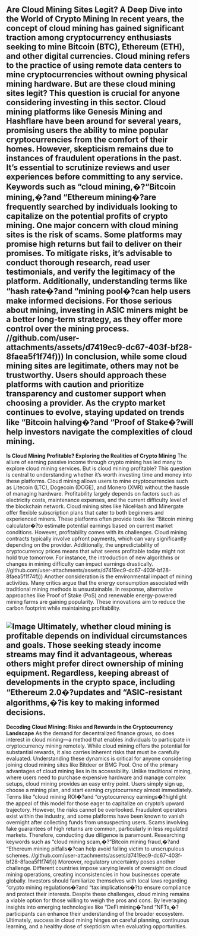 **Are Cloud Mining Sites Legit? A Deep Dive into the World of Crypto Mining**
In recent years, the concept of cloud mining has gained significant traction among cryptocurrency enthusiasts seeking to mine Bitcoin (BTC), Ethereum (ETH), and other digital currencies. Cloud mining refers to the practice of using remote data centers to mine cryptocurrencies without owning physical mining hardware. But are these cloud mining sites legit? This question is crucial for anyone considering investing in this sector.
Cloud mining platforms like Genesis Mining and Hashflare have been around for several years, promising users the ability to mine popular cryptocurrencies from the comfort of their homes. However, skepticism remains due to instances of fraudulent operations in the past. It’s essential to scrutinize reviews and user experiences before committing to any service. Keywords such as “cloud mining,�?“Bitcoin mining,�?and “Ethereum mining�?are frequently searched by individuals looking to capitalize on the potential profits of crypto mining.
One major concern with cloud mining sites is the risk of scams. Some platforms may promise high returns but fail to deliver on their promises. To mitigate risks, it’s advisable to conduct thorough research, read user testimonials, and verify the legitimacy of the platform. Additionally, understanding terms like “hash rate�?and “mining pool�?can help users make informed decisions. For those serious about mining, investing in ASIC miners might be a better long-term strategy, as they offer more control over the mining process.
 //github.com/user-attachments/assets/d7419ec9-dc67-403f-bf28-8faea5f1f74f)))
In conclusion, while some cloud mining sites are legitimate, others may not be trustworthy. Users should approach these platforms with caution and prioritize transparency and customer support when choosing a provider. As the crypto market continues to evolve, staying updated on trends like “Bitcoin halving�?and “Proof of Stake�?will help investors navigate the complexities of cloud mining.
---
**Is Cloud Mining Profitable? Exploring the Realities of Crypto Mining**
The allure of earning passive income through crypto mining has led many to explore cloud mining services. But is cloud mining profitable? This question is central to understanding whether it’s worth investing time and money into these platforms. Cloud mining allows users to mine cryptocurrencies such as Litecoin (LTC), Dogecoin (DOGE), and Monero (XMR) without the hassle of managing hardware.
Profitability largely depends on factors such as electricity costs, maintenance expenses, and the current difficulty level of the blockchain network. Cloud mining sites like NiceHash and Minergate offer flexible subscription plans that cater to both beginners and experienced miners. These platforms often provide tools like “Bitcoin mining calculator�?to estimate potential earnings based on current market conditions.
However, profitability comes with its challenges. Cloud mining contracts typically involve upfront payments, which can vary significantly depending on the provider. Additionally, the unpredictability of cryptocurrency prices means that what seems profitable today might not hold true tomorrow. For instance, the introduction of new algorithms or changes in mining difficulty can impact earnings drastically.
 //github.com/user-attachments/assets/d7419ec9-dc67-403f-bf28-8faea5f1f74f)))
Another consideration is the environmental impact of mining activities. Many critics argue that the energy consumption associated with traditional mining methods is unsustainable. In response, alternative approaches like Proof of Stake (PoS) and renewable energy-powered mining farms are gaining popularity. These innovations aim to reduce the carbon footprint while maintaining profitability.

![Image](https://github.com/user-attachments/assets/d7419ec9-dc67-403f-bf28-8faea5f1f74f)
Ultimately, whether cloud mining is profitable depends on individual circumstances and goals. Those seeking steady income streams may find it advantageous, whereas others might prefer direct ownership of mining equipment. Regardless, keeping abreast of developments in the crypto space, including “Ethereum 2.0�?updates and “ASIC-resistant algorithms,�?is key to making informed decisions.
---
**Decoding Cloud Mining: Risks and Rewards in the Cryptocurrency Landscape**
As the demand for decentralized finance grows, so does interest in cloud mining—a method that enables individuals to participate in cryptocurrency mining remotely. While cloud mining offers the potential for substantial rewards, it also carries inherent risks that must be carefully evaluated. Understanding these dynamics is critical for anyone considering joining cloud mining sites like Bitdeer or BMG Pool.
One of the primary advantages of cloud mining lies in its accessibility. Unlike traditional mining, where users need to purchase expensive hardware and manage complex setups, cloud mining provides an easy entry point. Users simply sign up, choose a mining plan, and start earning cryptocurrency almost immediately. Terms like “cloud mining ROI�?and “cryptocurrency earnings�?highlight the appeal of this model for those eager to capitalize on crypto’s upward trajectory.
However, the risks cannot be overlooked. Fraudulent operators exist within the industry, and some platforms have been known to vanish overnight after collecting funds from unsuspecting users. Scams involving fake guarantees of high returns are common, particularly in less regulated markets. Therefore, conducting due diligence is paramount. Researching keywords such as “cloud mining scam,�?“Bitcoin mining fraud,�?and “Ethereum mining pitfalls�?can help avoid falling victim to unscrupulous schemes.
 //github.com/user-attachments/assets/d7419ec9-dc67-403f-bf28-8faea5f1f74f)))
Moreover, regulatory uncertainty poses another challenge. Different countries impose varying levels of oversight on cloud mining operations, creating inconsistencies in how businesses operate globally. Investors should familiarize themselves with local laws regarding “crypto mining regulations�?and “tax implications�?to ensure compliance and protect their interests.
Despite these challenges, cloud mining remains a viable option for those willing to weigh the pros and cons. By leveraging insights into emerging technologies like “DeFi mining�?and “NFTs,�?participants can enhance their understanding of the broader ecosystem. Ultimately, success in cloud mining hinges on careful planning, continuous learning, and a healthy dose of skepticism when evaluating opportunities.
